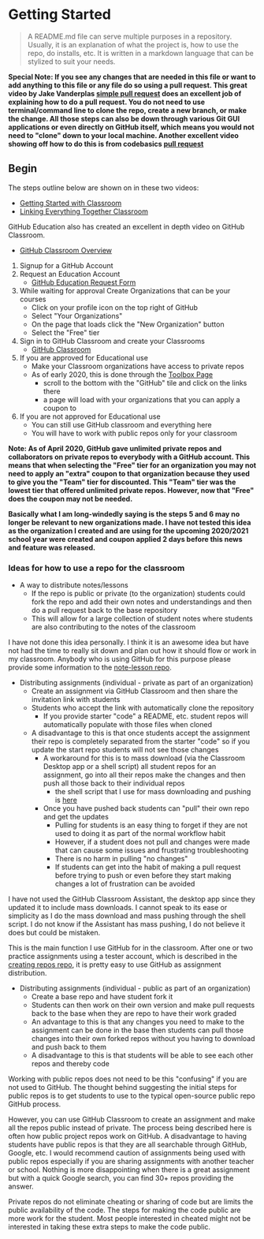 # Getting Started
> A README.md file can serve multiple purposes in a repository.  Usually, it is an explanation of what the project is, how to use the repo, do installs, etc. It is written in a markdown language that can be stylized to suit your needs.

**Special Note: If you see any changes that are needed in this file or want to add anything to this file or any file do so using a pull request.  This great video by Jake Vanderplas [simple pull request](https://www.youtube.com/watch?v=rgbCcBNZcdQ) does an excellent job of explaining how to do a pull request.  You do not need to use terminal/command line to clone the repo, create a new branch, or make the change.  All those steps can also be down through various Git GUI applications or even directly on GitHub itself, which means you would not need to "clone" down to your local machine.  Another excellent video showing off how to do this is from codebasics [pull request](https://www.youtube.com/watch?v=e3bjQX9jIBk)**

## Begin
The steps outline below are shown on in these two videos:
- [Getting Started with Classroom](https://youtu.be/ffhvoOY2sbg) 
- [Linking Everything Together Classroom](https://youtu.be/oCsdreoU2go)

GitHub Education also has created an excellent in depth video on GitHub Classroom.
- [GitHub Classroom Overview](https://www.youtube.com/watch?v=KXWXg68KpTY)

1. Signup for a GitHub Account
2. Request an Education Account 
    - [GitHub Education Request Form](https://education.github.com/discount_requests/new)
3. While waiting for approval Create Organizations that can be your courses
    - Click on your profile icon on the top right of GitHub 
    - Select "Your Organizations"
    - On the page that loads click the "New Organization" button
    - Select the "Free" tier
4. Sign in to GitHub Classroom and create your Classrooms
    - [GitHub Classroom](https://classroom.github.com/)
5. If you are approved for Educational use
    - Make your Classroom organizations have access to private repos 
    - As of early 2020, this is done through the [Toolbox Page](https://education.github.com/toolbox/offers)
        - scroll to the bottom with the "GitHub" tile and click on the links there
        - a page will load with your organizations that you can apply a coupon to
6. If you are not approved for Educational use
    - You can still use GitHub classroom and everything here
    - You will have to work with public repos only for your classroom

**Note: As of April 2020, GitHub gave unlimited private repos and collaborators on private repos to everybody with a GitHub account.  This means that when selecting the "Free" tier for an organization you may not need to apply an "extra" coupon to that organization because they used to give you the "Team" tier for discounted.  This "Team" tier was the lowest tier that offered unlimited private repos.  However, now that "Free" does the coupon may not be needed.**

**Basically what I am long-windedly saying is the steps 5 and 6 may no longer be relevant to new organizations made.  I have not tested this idea as the organization I created and are using for the upcoming 2020/2021 school year were created and coupon applied 2 days before this news and feature was released.**

### Ideas for how to use a repo for the classroom
- A way to distribute notes/lessons
    - If the repo is public or private (to the organization) students could fork the repo and add their own notes and understandings and then do a pull request back to the base repository
    - This will allow for a large collection of student notes where students are also contributing to the notes of the classroom

I have not done this idea personally.  I think it is an awesome idea but have not had the time to really sit down and plan out how it should flow or work in my classroom.  Anybody who is using GitHub for this purpose please provide some information to the [note-lesson repo](https://github.com/csa-teachers-help/note-lesson).

- Distributing assignments (individual - private as part of an organization)
    - Create an assignment via GitHub Classroom and then share the invitation link with students
    - Students who accept the link with automatically clone the repository
        - If you provide starter "code" a README, etc. student repos will automatically populate with those files when cloned
    - A disadvantage to this is that once students accept the assignment their repo is completely separated from the starter "code" so if you update the start repo students will not see those changes
        - A workaround for this is to mass download (via the Classroom Desktop app or a shell script) all student repos for an assignment, go into all their repos make the changes and then push all those back to their individual repos
            - the shell script that I use for mass downloading and pushing is [here](https://github.com/jfiksel/github-classroom-for-teachers)
        - Once you have pushed back students can "pull" their own repo and get the updates
            - Pulling for students is an easy thing to forget if they are not used to doing it as part of the normal workflow habit
            - However, if a student does not pull and changes were made that can cause some issues and frustrating troubleshooting
            - There is no harm in pulling "no changes"
            - If students can get into the habit of making a pull request before trying to push or even before they start making changes a lot of frustration can be avoided

I have not used the GitHub Classroom Assistant, the desktop app since they updated it to include mass downloads.  I cannot speak to its ease or simplicity as I do the mass download and mass pushing through the shell script.  I do not know if the Assistant has mass pushing, I do not believe it does but could be mistaken.

This is the main function I use GitHub for in the classroom.  After one or two practice assignments using a tester account, which is described in the [creating repos repo](https://github.com/csa-teachers-help/create-org-repo), it is pretty easy to use GitHub as assignment distribution.  

- Distributing assignments (individual - public as part of an organization)
    - Create a base repo and have student fork it
    - Students can then work on their own version and make pull requests back to the base when they are repo to have their work graded
    - An advantage to this is that any changes you need to make to the assignment can be done in the base then students can pull those changes into their own forked repos without you having to download and push back to them
    - A disadvantage to this is that students will be able to see each other repos and thereby code

Working with public repos does not need to be this "confusing" if you are not used to GitHub.  The thought behind suggesting the initial steps for public repos is to get students to use to the typical open-source public repo GitHub process.

However, you can use GitHub Classroom to create an assignment and make all the repos public instead of private.  The process being described here is often how public project repos work on GitHub.  A disadvantage to having students have public repos is that they are all searchable through GitHub, Google, etc.  I would recommend caution of assignments being used with public repos especially if you are sharing assignments with another teacher or school.  Nothing is more disappointing when there is a great assignment but with a quick Google search, you can find 30+ repos providing the answer.

Private repos do not eliminate cheating or sharing of code but are limits the public availability of the code.  The steps for making the code public are more work for the student.  Most people interested in cheated might not be interested in taking these extra steps to make the code public.
